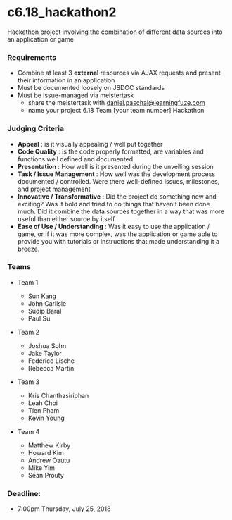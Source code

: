 # c6.18_hackathon2

Hackathon project involving the combination of different data sources into an application or game

### Requirements
- Combine at least 3 **external** resources via AJAX requests and present their information in an application
- Must be documented loosely on JSDOC standards
- Must be issue-managed via meistertask 
  - share the meistertask with daniel.paschal@learningfuze.com
  - name your project 6.18 Team [your team number] Hackathon

### Judging Criteria
- **Appeal** : is it visually appealing / well put together
- **Code Quality** : is the code properly formatted, are variables and functions well defined and documented
- **Presentation** : How well is it presented during the unveiling session
- **Task / Issue Management** : How well was the development process documented / controlled.  Were there well-defined issues, milestones, and project management
- **Innovative / Transformative** : Did the project do something new and exciting?  Was it bold and tried to do things that haven't been done much.  Did it combine the data sources together in a way that was more useful than either source by itself
- **Ease of Use / Understanding** : Was it easy to use the application / game, or if it was more complex, was the application or game able to provide you with tutorials or instructions that made understanding it a breeze.

### Teams
- Team 1
  - Sun Kang
  - John Carlisle
  - Sudip Baral
  - Paul Su
  
- Team 2
  - Joshua Sohn
  - Jake Taylor
  - Federico Lische
  - Rebecca Martin

- Team 3
  - Kris Chanthasiriphan
  - Leah Choi
  - Tien Pham
  - Kevin Young

- Team 4
  - Matthew Kirby
  - Howard Kim
  - Andrew Oautu
  - Mike Yim
  - Sean Prouty

### Deadline: 
- 7:00pm Thursday, July 25, 2018
